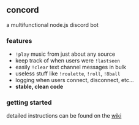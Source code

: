 ## concord
a multifunctional node.js discord bot

### features
* `!play` music from just about any source
* keep track of when users were `!lastseen`
* easily `!clear` text channel messages in bulk
* useless stuff like `!roulette`, `!roll`, `!8ball`
* logging when users connect, disconnect, etc...
* **stable, clean code**

### getting started
detailed instructions can be found on the [wiki](https://github.com/DougTy/concord/wiki)
